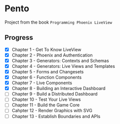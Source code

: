 # Pento

Project from the book `Programming Phoenix LiveView`

## Progress

- [x] Chapter 1 - Get To Know LiveView
- [x] Chapter 2 - Phoenix and Authentication
- [x] Chapter 3 - Generators: Contexts and Schemas
- [x] Chapter 4 - Generators: Live Views and Templates
- [x] Chapter 5 - Forms and Changesets
- [x] Chapter 6 - Function Components
- [x] Chapter 7 - Live Components
- [x] Chapter 8 - Building an Interactive Dashboard
- [ ] Chapter 9 - Build a Distributed Dashboard
- [ ] Chapter 10 - Test Your Live Views
- [ ] Chapter 11 - Build the Game Core
- [ ] Cahpter 12 - Render Graphics with SVG
- [ ] Chapter 13 - Establish Boundaries and APIs
